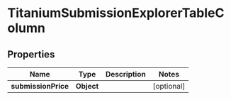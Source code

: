

# TitaniumSubmissionExplorerTableColumn


## Properties

| Name | Type | Description | Notes |
|------------ | ------------- | ------------- | -------------|
|**submissionPrice** | **Object** |  |  [optional] |



